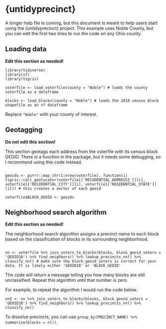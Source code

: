 # {untidyprecinct}

A longer help file is coming, but this document is meant to help users start using the {untidyprecinct} project. This example uses Noble County, but you can edit the first two lines to run the code on any Ohio county.

## Loading data

**Edit this section as needed!**

```{r}
library(tidyverse)
library(sf)
library(tigris)

voterfile <- load_voterfile(county = "Noble") # loads the county voterfile as a dataframe

blocks <- load_blocks(county = "Noble") # loads the 2010 census block shapefile as an sf dataframe

```

Replace `"Noble"` with your county of interest.

## Geotagging

**Do not edit this section!**

This section geotags each address from the voterfile with its census block GEOID. There *is* a function in the package, but it needs some debugging, so I recommend using this code instead.

```{r}

geoids <- purrr::map_chr(1:nrow(voterfile), function(i) tigris::call_geolocator(voterfile[['RESIDENTIAL_ADDRESS1']][i], voterfile[['RESIDENTIAL_CITY']][i], voterfile[['RESIDENTIAL_STATE']][i])) # this creates a vector of each geoid

voterfile$BLOCK_GEOID <- geoids

```

## Neighborhood search algorithm

**Edit this section as needed!**

The neighborhood search algorithm assigns a precinct name to each block based on the classification of blocks in its surrounding neighborhood.

```{r}

nn <- voterfile %>% join_voters_to_blocks(blocks, block_geoid_voters = 'GEOID10') %>% find_neighbors() %>% lookup_precincts_nn() %>% classify_nn() # make sure the block_geoid_voters is correct for your data. It is likely either 'GEOID10' or 'BLOCK_GEOID'

```

The code will return a message telling you how many blocks are still unclassified. Repeat this algorithm until that number is zero.

For example, to repeat the algorithm I would run the code below.

```{r}
nn2 <- nn %>% join_voters_to_blocks(blocks, block_geoid_voters = 'GEOID10') %>% find_neighbors() %>% lookup_precincts_nn() %>% classify_nn()

```
To dissolve precincts, you can use `group_by(PRECINCT_NAME) %>% summarise(blocks = n())`. 
